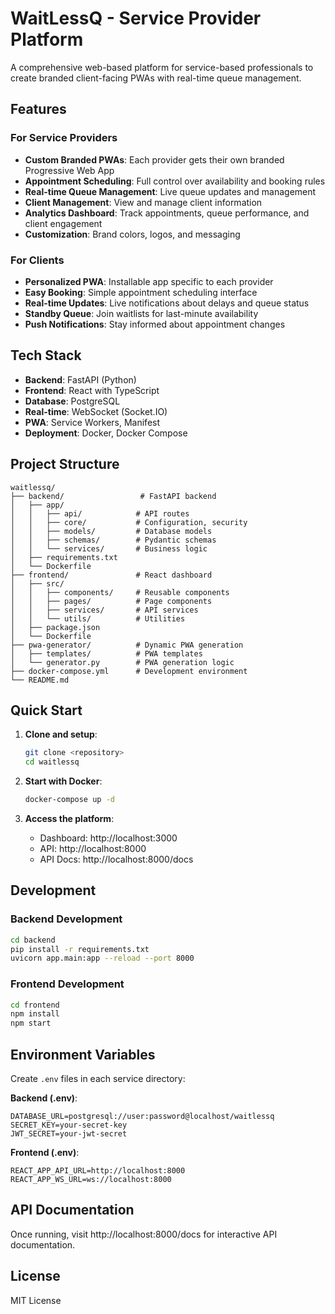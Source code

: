 # WaitLessQ - Service Provider Platform

A comprehensive web-based platform for service-based professionals to create branded client-facing PWAs with real-time queue management.

## Features

### For Service Providers
- **Custom Branded PWAs**: Each provider gets their own branded Progressive Web App
- **Appointment Scheduling**: Full control over availability and booking rules
- **Real-time Queue Management**: Live queue updates and management
- **Client Management**: View and manage client information
- **Analytics Dashboard**: Track appointments, queue performance, and client engagement
- **Customization**: Brand colors, logos, and messaging

### For Clients
- **Personalized PWA**: Installable app specific to each provider
- **Easy Booking**: Simple appointment scheduling interface
- **Real-time Updates**: Live notifications about delays and queue status
- **Standby Queue**: Join waitlists for last-minute availability
- **Push Notifications**: Stay informed about appointment changes

## Tech Stack

- **Backend**: FastAPI (Python)
- **Frontend**: React with TypeScript
- **Database**: PostgreSQL
- **Real-time**: WebSocket (Socket.IO)
- **PWA**: Service Workers, Manifest
- **Deployment**: Docker, Docker Compose

## Project Structure

```
waitlessq/
├── backend/                 # FastAPI backend
│   ├── app/
│   │   ├── api/            # API routes
│   │   ├── core/           # Configuration, security
│   │   ├── models/         # Database models
│   │   ├── schemas/        # Pydantic schemas
│   │   └── services/       # Business logic
│   ├── requirements.txt
│   └── Dockerfile
├── frontend/               # React dashboard
│   ├── src/
│   │   ├── components/     # Reusable components
│   │   ├── pages/          # Page components
│   │   ├── services/       # API services
│   │   └── utils/          # Utilities
│   ├── package.json
│   └── Dockerfile
├── pwa-generator/          # Dynamic PWA generation
│   ├── templates/          # PWA templates
│   └── generator.py        # PWA generation logic
├── docker-compose.yml      # Development environment
└── README.md
```

## Quick Start

1. **Clone and setup**:
   ```bash
   git clone <repository>
   cd waitlessq
   ```

2. **Start with Docker**:
   ```bash
   docker-compose up -d
   ```

3. **Access the platform**:
   - Dashboard: http://localhost:3000
   - API: http://localhost:8000
   - API Docs: http://localhost:8000/docs

## Development

### Backend Development
```bash
cd backend
pip install -r requirements.txt
uvicorn app.main:app --reload --port 8000
```

### Frontend Development
```bash
cd frontend
npm install
npm start
```

## Environment Variables

Create `.env` files in each service directory:

**Backend (.env)**:
```
DATABASE_URL=postgresql://user:password@localhost/waitlessq
SECRET_KEY=your-secret-key
JWT_SECRET=your-jwt-secret
```

**Frontend (.env)**:
```
REACT_APP_API_URL=http://localhost:8000
REACT_APP_WS_URL=ws://localhost:8000
```

## API Documentation

Once running, visit http://localhost:8000/docs for interactive API documentation.

## License

MIT License 